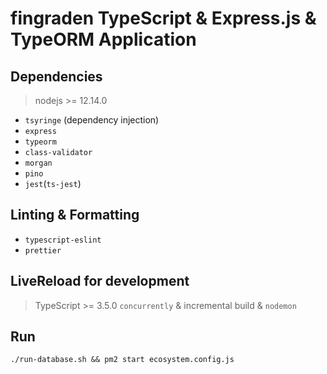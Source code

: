 # fingraden TypeScript & Express.js & TypeORM Application

## Dependencies

> nodejs >= 12.14.0
- `tsyringe` (dependency injection)
- `express`
- `typeorm`
- `class-validator`
- `morgan`
- `pino`
- `jest`(`ts-jest`)

## Linting & Formatting

- `typescript-eslint`
- `prettier`

## LiveReload for development

> TypeScript >= 3.5.0
`concurrently` & incremental build & `nodemon`

## Run

`./run-database.sh && pm2 start ecosystem.config.js`